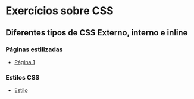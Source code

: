 # Exercícios sobre CSS

## Diferentes tipos de CSS Externo, interno e inline

### Páginas estilizadas

- [Página 1](html/page_01.html)

### Estilos CSS 

- [Estilo](style.css)
